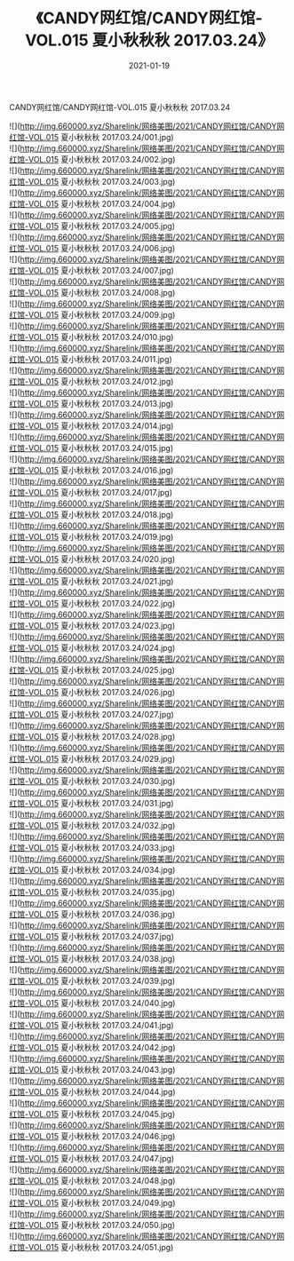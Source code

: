 ﻿---
layout: post
title:  《CANDY网红馆/CANDY网红馆-VOL.015 夏小秋秋秋 2017.03.24》
date:   2021-01-19
img: http://img.660000.xyz/Sharelink/网络美图/2021/CANDY网红馆/CANDY网红馆-VOL.015 夏小秋秋秋 2017.03.24/000.jpg
categories: [美女, 清纯, 唯美]
---

CANDY网红馆/CANDY网红馆-VOL.015 夏小秋秋秋 2017.03.24

 ![](http://img.660000.xyz/Sharelink/网络美图/2021/CANDY网红馆/CANDY网红馆-VOL.015 夏小秋秋秋 2017.03.24/001.jpg) <br>![](http://img.660000.xyz/Sharelink/网络美图/2021/CANDY网红馆/CANDY网红馆-VOL.015 夏小秋秋秋 2017.03.24/002.jpg) <br>![](http://img.660000.xyz/Sharelink/网络美图/2021/CANDY网红馆/CANDY网红馆-VOL.015 夏小秋秋秋 2017.03.24/003.jpg) <br>![](http://img.660000.xyz/Sharelink/网络美图/2021/CANDY网红馆/CANDY网红馆-VOL.015 夏小秋秋秋 2017.03.24/004.jpg) <br>![](http://img.660000.xyz/Sharelink/网络美图/2021/CANDY网红馆/CANDY网红馆-VOL.015 夏小秋秋秋 2017.03.24/005.jpg) <br>![](http://img.660000.xyz/Sharelink/网络美图/2021/CANDY网红馆/CANDY网红馆-VOL.015 夏小秋秋秋 2017.03.24/006.jpg) <br>![](http://img.660000.xyz/Sharelink/网络美图/2021/CANDY网红馆/CANDY网红馆-VOL.015 夏小秋秋秋 2017.03.24/007.jpg) <br>![](http://img.660000.xyz/Sharelink/网络美图/2021/CANDY网红馆/CANDY网红馆-VOL.015 夏小秋秋秋 2017.03.24/008.jpg) <br>![](http://img.660000.xyz/Sharelink/网络美图/2021/CANDY网红馆/CANDY网红馆-VOL.015 夏小秋秋秋 2017.03.24/009.jpg) <br>![](http://img.660000.xyz/Sharelink/网络美图/2021/CANDY网红馆/CANDY网红馆-VOL.015 夏小秋秋秋 2017.03.24/010.jpg) <br>![](http://img.660000.xyz/Sharelink/网络美图/2021/CANDY网红馆/CANDY网红馆-VOL.015 夏小秋秋秋 2017.03.24/011.jpg) <br>![](http://img.660000.xyz/Sharelink/网络美图/2021/CANDY网红馆/CANDY网红馆-VOL.015 夏小秋秋秋 2017.03.24/012.jpg) <br>![](http://img.660000.xyz/Sharelink/网络美图/2021/CANDY网红馆/CANDY网红馆-VOL.015 夏小秋秋秋 2017.03.24/013.jpg) <br>![](http://img.660000.xyz/Sharelink/网络美图/2021/CANDY网红馆/CANDY网红馆-VOL.015 夏小秋秋秋 2017.03.24/014.jpg) <br>![](http://img.660000.xyz/Sharelink/网络美图/2021/CANDY网红馆/CANDY网红馆-VOL.015 夏小秋秋秋 2017.03.24/015.jpg) <br>![](http://img.660000.xyz/Sharelink/网络美图/2021/CANDY网红馆/CANDY网红馆-VOL.015 夏小秋秋秋 2017.03.24/016.jpg) <br>![](http://img.660000.xyz/Sharelink/网络美图/2021/CANDY网红馆/CANDY网红馆-VOL.015 夏小秋秋秋 2017.03.24/017.jpg) <br>![](http://img.660000.xyz/Sharelink/网络美图/2021/CANDY网红馆/CANDY网红馆-VOL.015 夏小秋秋秋 2017.03.24/018.jpg) <br>![](http://img.660000.xyz/Sharelink/网络美图/2021/CANDY网红馆/CANDY网红馆-VOL.015 夏小秋秋秋 2017.03.24/019.jpg) <br>![](http://img.660000.xyz/Sharelink/网络美图/2021/CANDY网红馆/CANDY网红馆-VOL.015 夏小秋秋秋 2017.03.24/020.jpg) <br>![](http://img.660000.xyz/Sharelink/网络美图/2021/CANDY网红馆/CANDY网红馆-VOL.015 夏小秋秋秋 2017.03.24/021.jpg) <br>![](http://img.660000.xyz/Sharelink/网络美图/2021/CANDY网红馆/CANDY网红馆-VOL.015 夏小秋秋秋 2017.03.24/022.jpg) <br>![](http://img.660000.xyz/Sharelink/网络美图/2021/CANDY网红馆/CANDY网红馆-VOL.015 夏小秋秋秋 2017.03.24/023.jpg) <br>![](http://img.660000.xyz/Sharelink/网络美图/2021/CANDY网红馆/CANDY网红馆-VOL.015 夏小秋秋秋 2017.03.24/024.jpg) <br>![](http://img.660000.xyz/Sharelink/网络美图/2021/CANDY网红馆/CANDY网红馆-VOL.015 夏小秋秋秋 2017.03.24/025.jpg) <br>![](http://img.660000.xyz/Sharelink/网络美图/2021/CANDY网红馆/CANDY网红馆-VOL.015 夏小秋秋秋 2017.03.24/026.jpg) <br>![](http://img.660000.xyz/Sharelink/网络美图/2021/CANDY网红馆/CANDY网红馆-VOL.015 夏小秋秋秋 2017.03.24/027.jpg) <br>![](http://img.660000.xyz/Sharelink/网络美图/2021/CANDY网红馆/CANDY网红馆-VOL.015 夏小秋秋秋 2017.03.24/028.jpg) <br>![](http://img.660000.xyz/Sharelink/网络美图/2021/CANDY网红馆/CANDY网红馆-VOL.015 夏小秋秋秋 2017.03.24/029.jpg) <br>![](http://img.660000.xyz/Sharelink/网络美图/2021/CANDY网红馆/CANDY网红馆-VOL.015 夏小秋秋秋 2017.03.24/030.jpg) <br>![](http://img.660000.xyz/Sharelink/网络美图/2021/CANDY网红馆/CANDY网红馆-VOL.015 夏小秋秋秋 2017.03.24/031.jpg) <br>![](http://img.660000.xyz/Sharelink/网络美图/2021/CANDY网红馆/CANDY网红馆-VOL.015 夏小秋秋秋 2017.03.24/032.jpg) <br>![](http://img.660000.xyz/Sharelink/网络美图/2021/CANDY网红馆/CANDY网红馆-VOL.015 夏小秋秋秋 2017.03.24/033.jpg) <br>![](http://img.660000.xyz/Sharelink/网络美图/2021/CANDY网红馆/CANDY网红馆-VOL.015 夏小秋秋秋 2017.03.24/034.jpg) <br>![](http://img.660000.xyz/Sharelink/网络美图/2021/CANDY网红馆/CANDY网红馆-VOL.015 夏小秋秋秋 2017.03.24/035.jpg) <br>![](http://img.660000.xyz/Sharelink/网络美图/2021/CANDY网红馆/CANDY网红馆-VOL.015 夏小秋秋秋 2017.03.24/036.jpg) <br>![](http://img.660000.xyz/Sharelink/网络美图/2021/CANDY网红馆/CANDY网红馆-VOL.015 夏小秋秋秋 2017.03.24/037.jpg) <br>![](http://img.660000.xyz/Sharelink/网络美图/2021/CANDY网红馆/CANDY网红馆-VOL.015 夏小秋秋秋 2017.03.24/038.jpg) <br>![](http://img.660000.xyz/Sharelink/网络美图/2021/CANDY网红馆/CANDY网红馆-VOL.015 夏小秋秋秋 2017.03.24/039.jpg) <br>![](http://img.660000.xyz/Sharelink/网络美图/2021/CANDY网红馆/CANDY网红馆-VOL.015 夏小秋秋秋 2017.03.24/040.jpg) <br>![](http://img.660000.xyz/Sharelink/网络美图/2021/CANDY网红馆/CANDY网红馆-VOL.015 夏小秋秋秋 2017.03.24/041.jpg) <br>![](http://img.660000.xyz/Sharelink/网络美图/2021/CANDY网红馆/CANDY网红馆-VOL.015 夏小秋秋秋 2017.03.24/042.jpg) <br>![](http://img.660000.xyz/Sharelink/网络美图/2021/CANDY网红馆/CANDY网红馆-VOL.015 夏小秋秋秋 2017.03.24/043.jpg) <br>![](http://img.660000.xyz/Sharelink/网络美图/2021/CANDY网红馆/CANDY网红馆-VOL.015 夏小秋秋秋 2017.03.24/044.jpg) <br>![](http://img.660000.xyz/Sharelink/网络美图/2021/CANDY网红馆/CANDY网红馆-VOL.015 夏小秋秋秋 2017.03.24/045.jpg) <br>![](http://img.660000.xyz/Sharelink/网络美图/2021/CANDY网红馆/CANDY网红馆-VOL.015 夏小秋秋秋 2017.03.24/046.jpg) <br>![](http://img.660000.xyz/Sharelink/网络美图/2021/CANDY网红馆/CANDY网红馆-VOL.015 夏小秋秋秋 2017.03.24/047.jpg) <br>![](http://img.660000.xyz/Sharelink/网络美图/2021/CANDY网红馆/CANDY网红馆-VOL.015 夏小秋秋秋 2017.03.24/048.jpg) <br>![](http://img.660000.xyz/Sharelink/网络美图/2021/CANDY网红馆/CANDY网红馆-VOL.015 夏小秋秋秋 2017.03.24/049.jpg) <br>![](http://img.660000.xyz/Sharelink/网络美图/2021/CANDY网红馆/CANDY网红馆-VOL.015 夏小秋秋秋 2017.03.24/050.jpg) <br>![](http://img.660000.xyz/Sharelink/网络美图/2021/CANDY网红馆/CANDY网红馆-VOL.015 夏小秋秋秋 2017.03.24/051.jpg) <br>